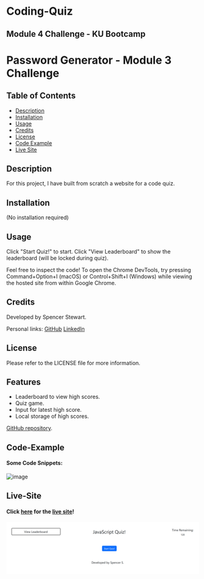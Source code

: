 # Coding-Quiz
Module 4 Challenge - KU Bootcamp
---
# Password Generator - Module 3 Challenge

## Table of Contents

- [Description](#description)
- [Installation](#installation)
- [Usage](#usage)
- [Credits](#credits)
- [License](#license)
- [Code Example](#Code-Example)
- [Live Site](#Live-Site)

## Description
For this project, I have built from scratch a website for a code quiz.

## Installation

(No installation required)

## Usage

Click "Start Quiz!" to start.
Click "View Leaderboard" to show the leaderboard (will be locked during quiz).

Feel free to inspect the code! To open the Chrome DevTools,
try pressing Command+Option+I (macOS) or Control+Shift+I (Windows) while viewing the hosted site from within
Google Chrome.

## Credits

Developed by Spencer Stewart.

Personal links:
[GitHub](https://github.com/SpencerRSMS/)
[LinkedIn](https://www.linkedin.com/in/r-spencer-stewart/)

## License

Please refer to the LICENSE file for more information.

## Features

- Leaderboard to view high scores.
- Quiz game.
- Input for latest high score.
- Local storage of high scores.

[GitHub repository](https://github.com/SpencerRSMS/Coding-Quiz).

## Code-Example
#### Some Code Snippets:
![image](./assets/images/example-code.png)

## Live-Site
#### Click [here](https://spencerrsms.github.io/Coding-Quize/) for the [live site](https://spencerrsms.github.io/Coding-Quiz/)!
![image](./assets/images/javaScriptQuiz_siteExample.png)